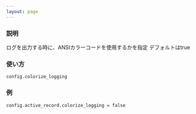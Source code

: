 ```yaml
---
layout: page
---
```

### 説明
ログを出力する時に、ANSIカラーコードを使用するかを指定
デフォルトはtrue

### 使い方
    config.colorize_logging

### 例
    config.active_record.colorize_logging = false